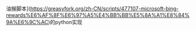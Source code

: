 油猴脚本](https://greasyfork.org/zh-CN/scripts/477107-microsoft-bing-rewards%E6%AF%8F%E6%97%A5%E4%BB%BB%E5%8A%A1%E8%84%9A%E6%9C%AC)的python实现
